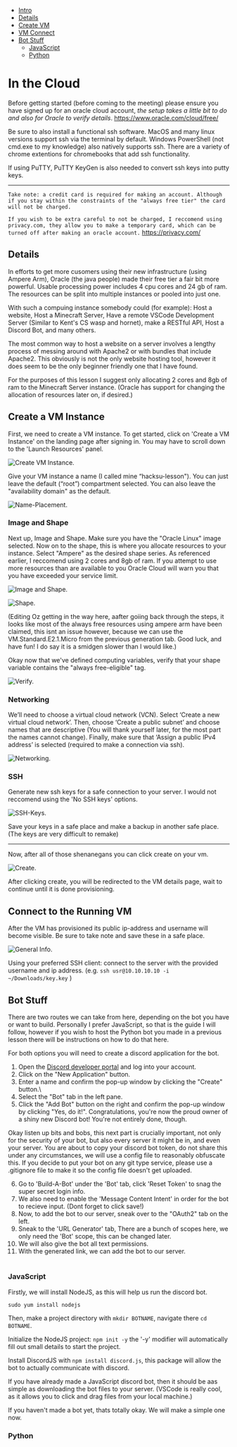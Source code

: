 
+ [Intro](#in-the-cloud)
+ [Details](#details)
+ [Create VM](#create-a-vm-instance)
+ [VM Connect](#connect-to-the-running-vm)
+ [Bot Stuff](#bot-stuff)
    + [JavaScript](#javascript)
    + [Python](#python)

# In the Cloud

Before getting started (before coming to the meeting) please ensure you have signed up for an oracle cloud account, *the setup takes a little bit to do and also for Oracle to verify details*.
https://www.oracle.com/cloud/free/

Be sure to also install a functional ssh software. MacOS and many linux versions support ssh via the terminal by default. Windows PowerShell (not cmd.exe to my knowledge) also natively supports ssh. There are a variety of chrome extentions for chromebooks that add ssh functionality.

If using PuTTY, PuTTY KeyGen is also needed to convert ssh keys into putty keys.

---
`Take note: a credit card is required for making an account. Although if you stay within the constraints of the "always free tier" the card will not be charged.`

`If you wish to be extra careful to not be charged, I reccomend using privacy.com, they allow you to make a temporary card, which can be turned off after making an oracle account.` https://privacy.com/

## Details

In efforts to get more cusomers using their new infrastructure (using Ampere Arm), Oracle (the java people) made their free tier a fair bit more powerful. Usable processing power includes 4 cpu cores and 24 gb of ram. The resources can be split into multiple instances or pooled into just one.

With such a compuing instance somebody could (for example): Host a website, Host a Minecraft Server, Have a remote VSCode Development Server (Similar to Kent's CS wasp and hornet), make a RESTful API, Host a Discord Bot, and many others.

The most common way to host a website on a server involves a lengthy process of messing around with Apache2 or with bundles that include Apache2. This obviously is not the only website hosting tool, however it does seem to be the only beginner friendly one that I have found.

For the purposes of this lesson I suggest only allocating 2 cores and 8gb of ram to the Minecraft Server instance. (Oracle has support for changing the allocation of resources later on, if desired.)

## Create a VM Instance

First, we need to create a VM instance. To get started, click on 'Create a VM Instance' on the landing page after signing in. You may have to scroll down to the 'Launch Resources' panel.

![Create VM Instance.](/images/launch-resources.png "VM Instance")

Give your VM instance a name (I called mine “hacksu-lesson"). You can just leave the default (“root”) compartment selected. You can also leave the "availability domain" as the default.

![Name-Placement.](/images/compute.png "VM Name")

### Image and Shape

Next up, Image and Shape. Make sure you have the "Oracle Linux" image selected. Now on to the shape, this is where you allocate resources to your instance. Select "Ampere" as the desired shape series. As referenced earlier, I reccomend using 2 cores and 8gb of ram. If you attempt to use more resources than are available to you Oracle Cloud will warn you that you have exceeded your service limit.

![Image and Shape.](/images/image-shape.png "Image and Shape")

![Shape.](/images/shape-specify.png "Shape Specify")

(Editing Oz getting in the way here, aafter goiing  back through the steps, it looks like most of the always free resources using ampere arm have been claimed, this isnt an issue however, because we can use the VM.Standard.E2.1.Micro from the previous generation tab. Good luck, and have fun! I do say it is a smidgen slower than I would like.)

Okay now that we've defined computing variables, verify that your shape variable contains the "always free-eligible" tag.

![Verify.](/images/always-free-verify.png "Verify")

### Networking

We’ll need to choose a virtual cloud network (VCN). Select ‘Create a new virtual cloud network’. Then, choose ‘Create a public subnet’ and choose names that are descriptive (You will thank yourself later, for the most part the names cannot change). Finally, make sure that ‘Assign a public IPv4 address’ is selected (required to make a connection via ssh).

![Networking.](/images/networking.png "Networking")

### SSH

Generate new ssh keys for a safe connection to your server. I would not reccomend using the 'No SSH keys' options.

![SSH-Keys.](/images/ssh-keys.png "SSH-Keys")

Save your keys in a safe place and make a backup in another safe place. (The keys are very difficult to remake)

---

Now, after all of those shenanegans you can click create on your vm.

![Create.](/images/create.png "Create")

After clicking create, you will be redirected to the VM details page, wait to continue until it is done provisioning.

## Connect to the Running VM

After the VM has provisioned its public ip-address and username will become visible. Be sure to take note and save these in a safe place.

![General Info.](/images/gen-info.png "General Info")

Using your preferred SSH client: connect to the server with the provided username and ip address. (e.g. `ssh usr@10.10.10.10 -i ~/Downloads/key.key` )

## Bot Stuff

There are two routes we can take from here, depending on the bot you have or want to build. Personally I prefer JavaScript, so that is the guide I will follow, however if you wish to host the Python bot you made in a previous lesson there will be instructions on how to do that here.

For both options you will need to create a discord application for the bot.

1. Open the [Discord developer portal](https://discord.com/developers/applications) and log into your account.
2. Click on the "New Application" button.
3. Enter a name and confirm the pop-up window by clicking the "Create" button.\
4. Select the "Bot" tab in the left pane.
5. Click the "Add Bot" button on the right and confirm the pop-up window by clicking "Yes, do it!". Congratulations, you're now the proud owner of a shiny new Discord bot! You're not entirely done, though.

Okay listen up bits and bobs, this next part is crucially important, not only for the security of your bot, but also every server it might be in, and even your server. You are about to copy your discord bot token, do not share this under any circumstances, we will use a config file to reasonably obfuscate this. If you decide to put your bot on any git type service, please use a .gitignore file to make it so the config file doesn't get uploaded.

6. Go to 'Build-A-Bot' under the 'Bot' tab, click 'Reset Token' to snag the super secret login info.
7. We also need to enable the 'Message Content Intent' in order for the bot to recieve input. (Dont forget to click save!)
8. Now, to add the bot to our server, sneak over to the "OAuth2" tab on the left.
9. Sneak to the 'URL Generator' tab, There are a bunch of scopes here, we only need the 'Bot' scope, this can be changed later.
10. We will also give the bot all text permissions.
11. With the generated link, we can add the bot to our server.


#

### JavaScript

Firstly, we will install NodeJS, as this will help us run the discord bot.

`sudo yum install nodejs`

Then, make a project directory with `mkdir BOTNAME`, navigate there `cd BOTNAME`.

Initialize the NodeJS project: `npm init -y` the '-y' modifier will automatically fill out small details to start the project.

Install DiscordJS with `npm install discord.js`, this package will allow the bot to actually communicate with discord.

If you have already made a JavaScript discord bot, then it should be aas simple as downloading the bot files to your server. (VSCode is really cool, as it allows you to click and drag files from your local machine.) 

If you haven't made a bot yet, thats totally okay. We will make a simple one now.



### Python